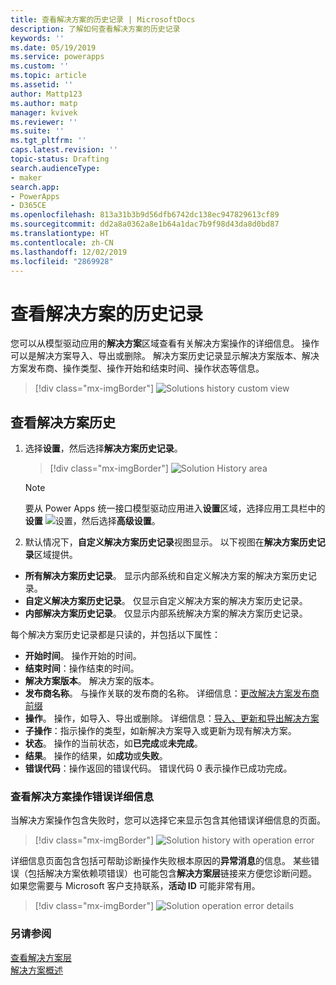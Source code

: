 ```yaml
---
title: 查看解决方案的历史记录 | MicrosoftDocs
description: 了解如何查看解决方案的历史记录
keywords: ''
ms.date: 05/19/2019
ms.service: powerapps
ms.custom: ''
ms.topic: article
ms.assetid: ''
author: Mattp123
ms.author: matp
manager: kvivek
ms.reviewer: ''
ms.suite: ''
ms.tgt_pltfrm: ''
caps.latest.revision: ''
topic-status: Drafting
search.audienceType:
- maker
search.app:
- PowerApps
- D365CE
ms.openlocfilehash: 813a31b3b9d56dfb6742dc138ec947829613cf89
ms.sourcegitcommit: dd2a8a0362a8e1b64a1dac7b9f98d43da8d0bd87
ms.translationtype: HT
ms.contentlocale: zh-CN
ms.lasthandoff: 12/02/2019
ms.locfileid: "2869928"
---
```

# <a name="view-the-history-of-a-solution"></a>查看解决方案的历史记录
您可以从模型驱动应用的**解决方案**区域查看有关解决方案操作的详细信息。 操作可以是解决方案导入、导出或删除。 解决方案历史记录显示解决方案版本、解决方案发布商、操作类型、操作开始和结束时间、操作状态等信息。

> [!div class="mx-imgBorder"] 
> ![](media/solutions-history-custom-view.png "Solutions history custom view")

## <a name="view-solution-history"></a>查看解决方案历史
1. 选择**设置**，然后选择**解决方案历史记录**。

     > [!div class="mx-imgBorder"] 
     > ![](media/solution-history-sitemap.png "Solution History area")

     > [!NOTE]
     > 要从 Power Apps 统一接口模型驱动应用进入**设置**区域，选择应用工具栏中的**设置** ![设置](../model-driven-apps/media/powerapps-gear.png)，然后选择**高级设置**。 

2. 默认情况下，**自定义解决方案历史记录**视图显示。 以下视图在**解决方案历史记录**区域提供。 
- **所有解决方案历史记录**。 显示内部系统和自定义解决方案的解决方案历史记录。 
- **自定义解决方案历史记录**。 仅显示自定义解决方案的解决方案历史记录。 
- **内部解决方案历史记录**。 仅显示内部系统解决方案的解决方案历史记录。 

每个解决方案历史记录都是只读的，并包括以下属性： 
- **开始时间**。 操作开始的时间。 
- **结束时间**：操作结束的时间。 
- **解决方案版本**。 解决方案的版本。 
- **发布商名称**。 与操作关联的发布商的名称。 详细信息：[更改解决方案发布商前缀](change-solution-publisher-prefix.md)  
- **操作**。 操作，如导入、导出或删除。 详细信息：[导入、更新和导出解决方案](import-update-export-solutions.md)
- **子操作**：指示操作的类型，如新解决方案导入或更新为现有解决方案。 
- **状态**。 操作的当前状态，如**已完成**或**未完成**。 
- **结果**。 操作的结果，如**成功**或**失败**。 
- **错误代码**：操作返回的错误代码。 错误代码 0 表示操作已成功完成。 

### <a name="view-solution-operation-error-details"></a>查看解决方案操作错误详细信息 
当解决方案操作包含失败时，您可以选择它来显示包含其他错误详细信息的页面。 

> [!div class="mx-imgBorder"] 
> ![](media/solution-history-with-failure.png "Solution history with operation error")

详细信息页面包含包括可帮助诊断操作失败根本原因的**异常消息**的信息。 某些错误（包括解决方案依赖项错误）也可能包含**解决方案层**链接来方便您诊断问题。 如果您需要与 Microsoft 客户支持联系，**活动 ID** 可能非常有用。 

> [!div class="mx-imgBorder"] 
> ![](media/solution-history-error-details.png "Solution operation error details")

### <a name="see-also"></a>另请参阅
[查看解决方案层](solution-layers.md)  <br />
[解决方案概述](solutions-overview.md) 


